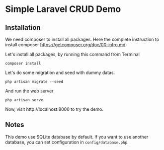 # Simple Laravel CRUD Demo

## Installation

We need composer to install all packages.
Here the complete instruction to install composer https://getcomposer.org/doc/00-intro.md

Let's install all packages, by running this command from Terminal

```
composer install
```

Let's do some migration and seed with dummy datas.

```
php artisan migrate --seed
```

And run the web server

```
php artisan serve
```

Now, visit http://localhost:8000 to try the demo.

## Notes

This demo use SQLite database by default.
If you want to use another database, you can set configuration in `config/database.php`.
